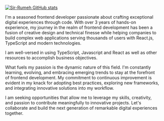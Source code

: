 [![Sir-Rumeh GitHub stats](https://github-readme-stats.vercel.app/api?username=Sir-Rumeh&count_private=true&show_icons=true&theme=radical)](https://github.com/Sir-Rumeh/github-readme-stats) 


I'm a seasoned frontend developer passionate about crafting exceptional digital experiences through code. 
With over 3 years of hands-on experience, my journey in the realm of frontend development has been a fusion of creative design and technical finesse while helping companies to build complex web applications serving thousands of users with React.js, TypeScript and modern technologies.

I am well-versed in using TypeScript, Javascript and React as well as other resources to accomplish business objectives.

What fuels my passion is the dynamic nature of this field. I'm constantly learning, evolving, and embracing emerging trends to stay at the forefront of frontend development. My commitment to continuous improvement is evident in my knack for adopting best practices, exploring new frameworks, and integrating innovative solutions into my workflow.

I am seeking opportunities that allow me to leverage my skills, creativity, and passion to contribute meaningfully to innovative projects. Let's collaborate and build the next generation of remarkable digital experiences together.
